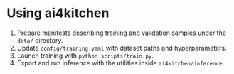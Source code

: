 # Using ai4kitchen

1. Prepare manifests describing training and validation samples under the
   `data/` directory.
2. Update `config/training.yaml` with dataset paths and hyperparameters.
3. Launch training with `python scripts/train.py`.
4. Export and run inference with the utilities inside `ai4kitchen/inference`.
